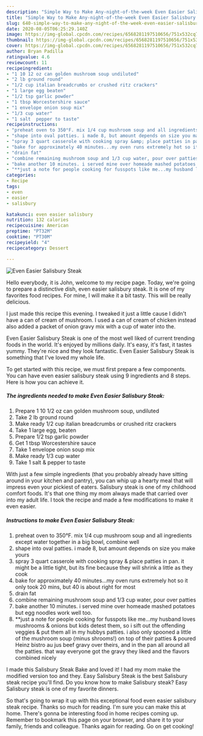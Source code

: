 ```yaml
---
description: "Simple Way to Make Any-night-of-the-week Even Easier Salisbury Steak"
title: "Simple Way to Make Any-night-of-the-week Even Easier Salisbury Steak"
slug: 640-simple-way-to-make-any-night-of-the-week-even-easier-salisbury-steak
date: 2020-08-05T06:25:29.140Z
image: https://img-global.cpcdn.com/recipes/6568281197510656/751x532cq70/even-easier-salisbury-steak-recipe-main-photo.jpg
thumbnail: https://img-global.cpcdn.com/recipes/6568281197510656/751x532cq70/even-easier-salisbury-steak-recipe-main-photo.jpg
cover: https://img-global.cpcdn.com/recipes/6568281197510656/751x532cq70/even-easier-salisbury-steak-recipe-main-photo.jpg
author: Bryan Padilla
ratingvalue: 4.6
reviewcount: 11
recipeingredient:
- "1 10 12 oz can golden mushroom soup undiluted"
- "2 lb ground round"
- "1/2 cup italian breadcrumbs or crushed ritz crackers"
- "1 large egg beaten"
- "1/2 tsp garlic powder"
- "1 tbsp Worcestershire sauce"
- "1 envelope onion soup mix"
- "1/3 cup water"
- "1 salt  pepper to taste"
recipeinstructions:
- "preheat oven to 350°F. mix 1/4 cup mushroom soup and all ingredients except water together in a big bowl, combine well"
- "shape into oval patties. i made 8, but amount depends on size you make yours"
- "spray 3 quart casserole with cooking spray &amp; place patties in pan. it might be a little tight, but its fine because they will shrink a little as they cook"
- "bake for approximately 40 minutes...my oven runs extremely hot so it only took 20 mins, but 40 is about right for most"
- "drain fat"
- "combine remaining mushroom soup and 1/3 cup water, pour over patties"
- "bake another 10 minutes. i served mine over homeade mashed potatoes but egg noodles work well too."
- "**just a note for people cooking for fusspots like me...my husband loves mushrooms &amp; onions but kids detest them, so i sift out the offending veggies &amp; put them all in my hubbys patties. i also only spooned a little of the mushroom soup (minus shrooms!) on top of their patties &amp; poured Heinz bistro au jus beef gravy over theirs, and in the pan all around all the patties. that way everyone got the gravy they liked and the flavors combined nicely"
categories:
- Recipe
tags:
- even
- easier
- salisbury

katakunci: even easier salisbury 
nutrition: 132 calories
recipecuisine: American
preptime: "PT32M"
cooktime: "PT30M"
recipeyield: "4"
recipecategory: Dessert

---
```



![Even Easier Salisbury Steak](https://img-global.cpcdn.com/recipes/6568281197510656/751x532cq70/even-easier-salisbury-steak-recipe-main-photo.jpg)

Hello everybody, it is John, welcome to my recipe page. Today, we're going to prepare a distinctive dish, even easier salisbury steak. It is one of my favorites food recipes. For mine, I will make it a bit tasty. This will be really delicious.

I just made this recipe this evening. I tweaked it just a little cause I didn&#39;t have a can of cream of mushroom. I used a can of cream of chicken instead also added a packet of onion gravy mix with a cup of water into the.

Even Easier Salisbury Steak is one of the most well liked of current trending foods in the world. It's enjoyed by millions daily. It's easy, it's fast, it tastes yummy. They're nice and they look fantastic. Even Easier Salisbury Steak is something that I've loved my whole life.


To get started with this recipe, we must first prepare a few components. You can have even easier salisbury steak using 9 ingredients and 8 steps. Here is how you can achieve it.

<!--inarticleads1-->

##### The ingredients needed to make Even Easier Salisbury Steak:

1. Prepare 1 10 1/2 oz can golden mushroom soup, undiluted
1. Take 2 lb ground round
1. Make ready 1/2 cup italian breadcrumbs or crushed ritz crackers
1. Take 1 large egg, beaten
1. Prepare 1/2 tsp garlic powder
1. Get 1 tbsp Worcestershire sauce
1. Take 1 envelope onion soup mix
1. Make ready 1/3 cup water
1. Take 1 salt &amp; pepper to taste


With just a few simple ingredients (that you probably already have sitting around in your kitchen and pantry), you can whip up a hearty meal that will impress even your pickiest of eaters. Salisbury steak is one of my childhood comfort foods. It&#39;s that one thing my mom always made that carried over into my adult life. I took the recipe and made a few modifications to make it even easier. 

<!--inarticleads2-->

##### Instructions to make Even Easier Salisbury Steak:

1. preheat oven to 350°F. mix 1/4 cup mushroom soup and all ingredients except water together in a big bowl, combine well
1. shape into oval patties. i made 8, but amount depends on size you make yours
1. spray 3 quart casserole with cooking spray &amp; place patties in pan. it might be a little tight, but its fine because they will shrink a little as they cook
1. bake for approximately 40 minutes...my oven runs extremely hot so it only took 20 mins, but 40 is about right for most
1. drain fat
1. combine remaining mushroom soup and 1/3 cup water, pour over patties
1. bake another 10 minutes. i served mine over homeade mashed potatoes but egg noodles work well too.
1. **just a note for people cooking for fusspots like me...my husband loves mushrooms &amp; onions but kids detest them, so i sift out the offending veggies &amp; put them all in my hubbys patties. i also only spooned a little of the mushroom soup (minus shrooms!) on top of their patties &amp; poured Heinz bistro au jus beef gravy over theirs, and in the pan all around all the patties. that way everyone got the gravy they liked and the flavors combined nicely


I made this Salisbury Steak Bake and loved it! I had my mom make the modified version too and they. Easy Salisbury Steak is the best Salisbury steak recipe you&#39;ll find. Do you know how to make Salisbury steak? Easy Salisbury steak is one of my favorite dinners. 

So that's going to wrap it up with this exceptional food even easier salisbury steak recipe. Thanks so much for reading. I'm sure you can make this at home. There's gonna be interesting food in home recipes coming up. Remember to bookmark this page on your browser, and share it to your family, friends and colleague. Thanks again for reading. Go on get cooking!
